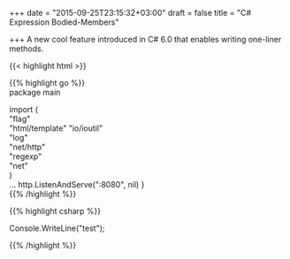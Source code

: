 +++
date = "2015-09-25T23:15:32+03:00"
draft = false
title = "C# Expression Bodied-Members"

+++
A new cool feature introduced in C# 6.0 that enables writing one-liner methods. 

{{< highlight html >}}
<section id="main">
</section>

{{% highlight go %}}    
package main            
                        
import (                
        "flag"          
        "html/template" 
        "io/ioutil"     
        "log"           
        "net/http"      
        "regexp"        
        "net"           
)                       
...
        http.ListenAndServe(":8080", nil)
}                                        
{{% /highlight %}}



{{% highlight csharp %}}

Console.WriteLine("test");

{{% /highlight %}}




